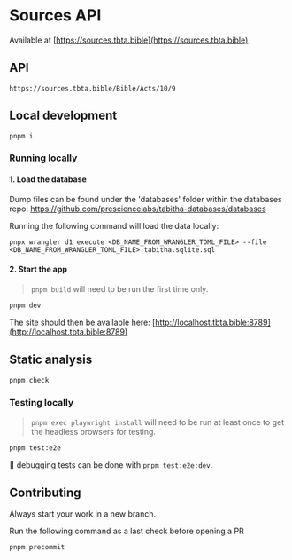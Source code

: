 # Sources API

Available at [https://sources.tbta.bible](https://sources.tbta.bible)

## API

`https://sources.tbta.bible/Bible/Acts/10/9`

## Local development

`pnpm i`

### Running locally

#### 1. Load the database

Dump files can be found under the 'databases' folder within the databases repo:  https://github.com/presciencelabs/tabitha-databases/databases

Running the following command will load the data locally:

`pnpx wrangler d1 execute <DB_NAME_FROM_WRANGLER_TOML_FILE> --file <DB_NAME_FROM_WRANGLER_TOML_FILE>.tabitha.sqlite.sql`

#### 2. Start the app

> `pnpm build` will need to be run the first time only.

```bash
pnpm dev
```

The site should then be available here: [http://localhost.tbta.bible:8789](http://localhost.tbta.bible:8789)

## Static analysis

```bash
pnpm check
```
### Testing locally

> `pnpm exec playwright install` will need to be run at least once to get the headless browsers for testing.

```bash
pnpm test:e2e
```

🐛 debugging tests can be done with `pnpm test:e2e:dev`.

## Contributing

Always start your work in a new branch.

Run the following command as a last check before opening a PR

```bash
pnpm precommit
```
